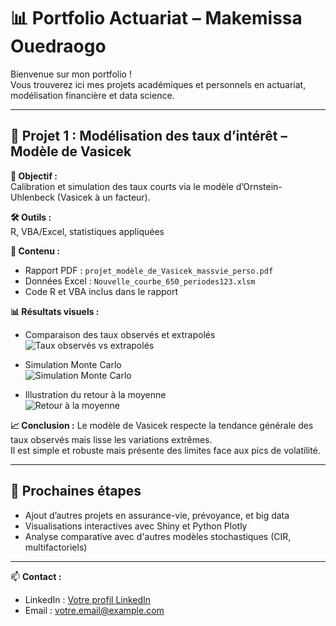 
# 📊 Portfolio Actuariat – Makemissa Ouedraogo

Bienvenue sur mon portfolio !  
Vous trouverez ici mes projets académiques et personnels en actuariat, modélisation financière et data science.

---

## 📌 Projet 1 : Modélisation des taux d’intérêt – Modèle de Vasicek

**🎯 Objectif :**  
Calibration et simulation des taux courts via le modèle d’Ornstein-Uhlenbeck (Vasicek à un facteur).  

**🛠 Outils :**  
R, VBA/Excel, statistiques appliquées

**📂 Contenu :**
- Rapport PDF : `projet_modèle_de_Vasicek_massvie_perso.pdf`
- Données Excel : `Nouvelle_courbe_650_periodes123.xlsm`
- Code R et VBA inclus dans le rapport

**📊 Résultats visuels :**
- Comparaison des taux observés et extrapolés  
  ![Taux observés vs extrapolés](taux_obs_vs_extrap.png)

- Simulation Monte Carlo  
  ![Simulation Monte Carlo](simulation_monte_carlo.png)

- Illustration du retour à la moyenne  
  ![Retour à la moyenne](retour_a_la_moyenne.png)

**📈 Conclusion :**
Le modèle de Vasicek respecte la tendance générale des taux observés mais lisse les variations extrêmes.  
Il est simple et robuste mais présente des limites face aux pics de volatilité.

---

## 📌 Prochaines étapes
- Ajout d’autres projets en assurance-vie, prévoyance, et big data
- Visualisations interactives avec Shiny et Python Plotly
- Analyse comparative avec d'autres modèles stochastiques (CIR, multifactoriels)

---

📫 **Contact :**
- LinkedIn : [Votre profil LinkedIn](https://linkedin.com)
- Email : votre.email@example.com
